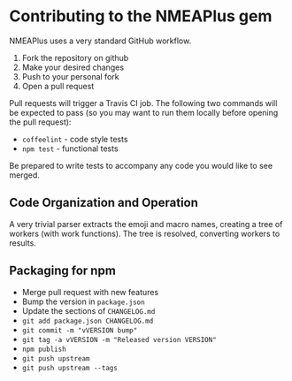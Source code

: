 # Contributing to the NMEAPlus gem

NMEAPlus uses a very standard GitHub workflow.

1. Fork the repository on github
2. Make your desired changes
3. Push to your personal fork
4. Open a pull request

Pull requests will trigger a Travis CI job.  The following two commands will be expected to pass (so you may want to run them locally before opening the pull request):

 * `coffeelint` - code style tests
 * `npm test` - functional tests

Be prepared to write tests to accompany any code you would like to see merged.


## Code Organization and Operation

A very trivial parser extracts the emoji and macro names, creating a tree of workers (with work functions).  The tree is resolved, converting workers to results.


## Packaging for npm

* Merge pull request with new features
* Bump the version in `package.json`
* Update the sections of `CHANGELOG.md`
* `git add package.json CHANGELOG.md`
* `git commit -m "vVERSION bump"`
* `git tag -a vVERSION -m "Released version VERSION"`
* `npm publish`
* `git push upstream`
* `git push upstream --tags`
